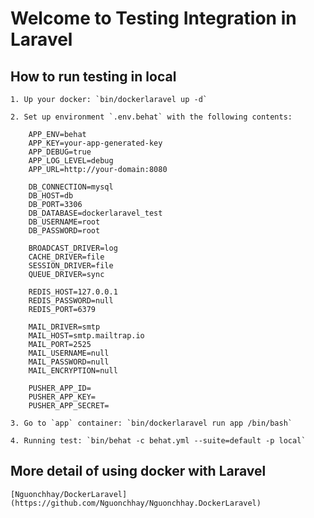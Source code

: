 Welcome to Testing Integration in Laravel
=========================================

## How to run testing in local

	1. Up your docker: `bin/dockerlaravel up -d`
	
	2. Set up environment `.env.behat` with the following contents:
	
		APP_ENV=behat
		APP_KEY=your-app-generated-key
		APP_DEBUG=true
		APP_LOG_LEVEL=debug
		APP_URL=http://your-domain:8080
		
		DB_CONNECTION=mysql
		DB_HOST=db
		DB_PORT=3306
		DB_DATABASE=dockerlaravel_test
		DB_USERNAME=root
		DB_PASSWORD=root
		
		BROADCAST_DRIVER=log
		CACHE_DRIVER=file
		SESSION_DRIVER=file
		QUEUE_DRIVER=sync
		
		REDIS_HOST=127.0.0.1
		REDIS_PASSWORD=null
		REDIS_PORT=6379
		
		MAIL_DRIVER=smtp
		MAIL_HOST=smtp.mailtrap.io
		MAIL_PORT=2525
		MAIL_USERNAME=null
		MAIL_PASSWORD=null
		MAIL_ENCRYPTION=null
		
		PUSHER_APP_ID=
		PUSHER_APP_KEY=
		PUSHER_APP_SECRET=

	3. Go to `app` container: `bin/dockerlaravel run app /bin/bash`
	
	4. Running test: `bin/behat -c behat.yml --suite=default -p local`

## More detail of using docker with Laravel

	[Nguonchhay/DockerLaravel](https://github.com/Nguonchhay/Nguonchhay.DockerLaravel)
